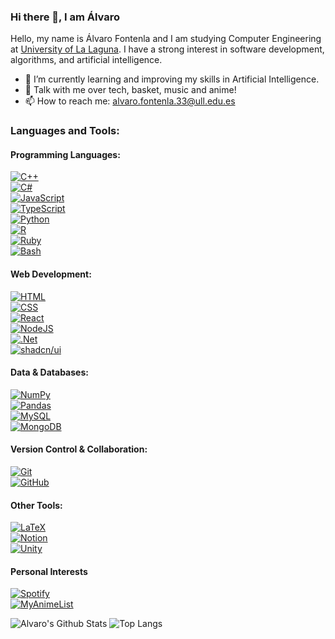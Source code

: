 ### Hi there 👋, I am Álvaro

Hello, my name is Álvaro Fontenla and I am studying Computer Engineering at [University of La Laguna](https://www.ull.es). I have a strong interest in software development, algorithms, and artificial intelligence.

- 🔭 I’m currently learning and improving my skills in Artificial Intelligence.
- 💬 Talk with me over tech, basket, music and anime!
- 📫 How to reach me: alvaro.fontenla.33@ull.edu.es

### **Languages and Tools:**

#### **Programming Languages:**
[![C++](https://img.shields.io/badge/C++-%2300599C.svg?logo=c%2B%2B&logoColor=white)](https://en.wikipedia.org/wiki/C%2B%2B)  
[![C#](https://custom-icon-badges.demolab.com/badge/C%23-%23239120.svg?logo=cshrp&logoColor=white)](https://dotnet.microsoft.com/en-us/languages/csharp)  
[![JavaScript](https://img.shields.io/badge/JavaScript-F7DF1E?logo=javascript&logoColor=000)](https://developer.mozilla.org/en-US/docs/Web/JavaScript)  
[![TypeScript](https://img.shields.io/badge/TypeScript-3178C6?logo=typescript&logoColor=fff)](https://www.typescriptlang.org)  
[![Python](https://img.shields.io/badge/Python-3776AB?logo=python&logoColor=fff)](https://www.python.org)  
[![R](https://img.shields.io/badge/R-%23276DC3.svg?logo=r&logoColor=white)](https://www.r-project.org)  
[![Ruby](https://img.shields.io/badge/Ruby-%23CC342D.svg?&logo=ruby&logoColor=white)](https://www.ruby-lang.org/en/)<br>
[![Bash](https://img.shields.io/badge/Bash-4EAA25?logo=gnubash&logoColor=fff)](https://en.wikipedia.org/wiki/Bash_(Unix_shell))

#### **Web Development:**
[![HTML](https://img.shields.io/badge/HTML-%23E34F26.svg?logo=html5&logoColor=white)](https://developer.mozilla.org/en-US/docs/Web/HTML)  
[![CSS](https://img.shields.io/badge/CSS-1572B6?logo=css3&logoColor=fff)](https://developer.mozilla.org/en-US/docs/Web/CSS)  
[![React](https://img.shields.io/badge/React-%2320232a.svg?logo=react&logoColor=%2361DAFB)](https://react.dev)  
[![NodeJS](https://img.shields.io/badge/Node.js-6DA55F?logo=node.js&logoColor=white)](https://nodejs.org/en)  
[![.Net](https://img.shields.io/badge/.NET-5C2D91?&logo=.net&logoColor=white)](https://dotnet.microsoft.com/)  
[![shadcn/ui](https://img.shields.io/badge/shadcn%2Fui-000?logo=shadcnui&logoColor=fff)](https://ui.shadcn.com)

#### **Data & Databases:**
[![NumPy](https://img.shields.io/badge/NumPy-4DABCF?logo=numpy&logoColor=fff)](https://numpy.org)  
[![Pandas](https://img.shields.io/badge/Pandas-150458?logo=pandas&logoColor=fff)](https://pandas.pydata.org)  
[![MySQL](https://img.shields.io/badge/MySQL-4479A1?logo=mysql&logoColor=fff)](https://www.mysql.com)  
[![MongoDB](https://img.shields.io/badge/MongoDB-%234ea94b.svg?logo=mongodb&logoColor=white)](https://www.mongodb.com)

#### **Version Control & Collaboration:**
[![Git](https://img.shields.io/badge/Git-F05032?logo=git&logoColor=fff)](https://git-scm.com)  
[![GitHub](https://img.shields.io/badge/GitHub-%23121011.svg?logo=github&logoColor=white)](https://github.com/Alvaro2560)

#### **Other Tools:**
[![LaTeX](https://img.shields.io/badge/-LATEX-black?logo=latex&style=social)](https://en.wikipedia.org/wiki/LaTeX)  
[![Notion](https://img.shields.io/badge/Notion-000?logo=notion&logoColor=fff)](https://www.notion.com)  
[![Unity](https://img.shields.io/badge/Unity-%23000000.svg?logo=unity&logoColor=white)](https://unity.com)

#### **Personal Interests**
[![Spotify](https://img.shields.io/badge/Spotify-1ED760?logo=spotify&logoColor=white)](https://open.spotify.com/user/c5gxr4xq2fztylse5rzzl73dc?si=ebadf3edc1584d62)<br>
[![MyAnimeList](https://img.shields.io/badge/MyAnimeList-2E51A2?logo=myanimelist&logoColor=fff)](https://myanimelist.net/profile/Alfole)

![Alvaro's Github Stats](https://github-readme-stats.vercel.app/api?username=Alvaro2560&count_private=true&show_icons=true&include_all_commits=true)
![Top Langs](https://github-readme-stats.vercel.app/api/top-langs/?username=Alvaro2560&layout=compact)
